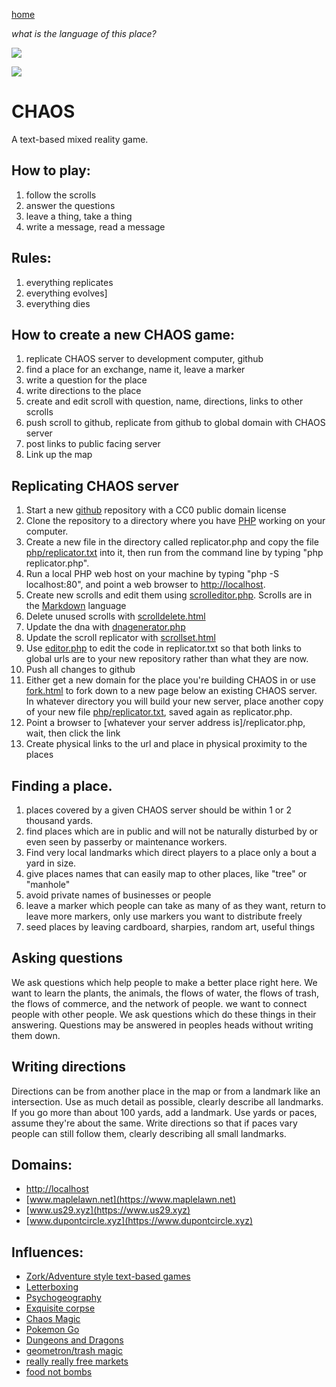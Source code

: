 [home](scrolls/home)

*what is the language of this place?*

[![](https://i.imgur.com/9UPvqj9.png)](https://github.com/LafeLabs/chaos/)

![](https://i.imgur.com/LB6kLFj.png)

# CHAOS

A text-based mixed reality game.

## How to play:

1. follow the scrolls
2. answer the questions
3. leave a thing, take a thing
4. write a message, read a message

## Rules:

1. everything replicates
2. everything evolves]
3. everything dies

## How to create a new CHAOS game:

1. replicate CHAOS server to development computer, github
2. find a place for an exchange, name it, leave a marker
3. write a question for the place
4. write directions to the place
5. create and edit scroll with question, name, directions, links to other scrolls
6. push scroll to github, replicate from github to global domain with CHAOS server
7. post links to public facing server
8. Link up the map

## Replicating CHAOS server

1. Start a new [github](https://github.com/) repository with a CC0 public domain license
2. Clone the repository to a directory where you have [PHP](https://www.php.net/) working on your computer.
3. Create a new file in the directory called replicator.php and copy the file [php/replicator.txt](php/replicator.txt) into it, then run from the command line by typing "php replicator.php".
4. Run a local PHP web host on your machine by typing "php -S localhost:80", and point a web browser to [http://localhost](http://localhost).
5. Create new scrolls and edit them using [scrolleditor.php](scrolleditor.php). Scrolls are in the [Markdown](https://daringfireball.net/projects/markdown/) language
6. Delete unused scrolls with [scrolldelete.html](scrolldelete.html)
7. Update the dna with [dnagenerator.php](dnagenerator.php)
8. Update the scroll replicator with [scrollset.html](scrollset.html)
9. Use [editor.php](editor.php) to edit the code in replicator.txt so that both links to global urls are to your new repository rather than what they are now.
10. Push all changes to github
11. Either get a new domain for the place you're building CHAOS in or use [fork.html](fork.html) to fork down to a new page below an existing CHAOS server.  In whatever directory you will build your new server, place another copy of your new file [php/replicator.txt](php/replicator.txt), saved again as replicator.php.
12. Point a browser to [whatever your server address is]/replicator.php, wait, then click the link
13. Create physical links to the url and place in physical proximity to the places

## Finding a place.  

1. places covered by a given CHAOS server should be within 1 or 2 thousand yards.
2. find places which are in public and will not be naturally disturbed by or even seen by passerby or maintenance workers.
3. Find very local landmarks which direct players to a place only a bout a yard in size.
4. give places names that can easily map to other places, like "tree" or "manhole"
5. avoid private names of businesses or people
6. leave a marker which people can take as many of as they want, return to leave more markers, only use markers you want to distribute freely
7. seed places by leaving cardboard, sharpies, random art, useful things

## Asking questions

We ask questions which help people to make a better place right here. We want to learn the plants, the animals, the flows of water, the flows of trash, the flows of commerce, and the network of people. we want to connect people with other people.  We ask questions which do these things in their answering.  Questions may be answered in peoples heads without writing them down.

## Writing directions

Directions can be from another place in the map or from a landmark like an intersection.  Use as much detail as possible, clearly describe all landmarks.  If you go more than about 100 yards, add a landmark.  Use yards or paces, assume they're about the same. Write directions so that if paces vary people can still follow them, clearly describing all small landmarks.  

## Domains:

 - [http://localhost](http://localhost)
 - [www.maplelawn.net](https://www.maplelawn.net) 
 - [www.us29.xyz](https://www.us29.xyz)
 - [www.dupontcircle.xyz](https://www.dupontcircle.xyz)

## Influences:

 - [Zork/Adventure style text-based games](https://en.wikipedia.org/wiki/Zork)
 - [Letterboxing](https://en.wikipedia.org/wiki/Letterboxing_(hobby))
 - [Psychogeography](https://en.wikipedia.org/wiki/Psychogeography)
 - [Exquisite corpse](https://en.wikipedia.org/wiki/Exquisite_corpse)
 - [Chaos Magic](https://en.wikipedia.org/wiki/Chaos_magic)
 - [Pokemon Go](https://en.wikipedia.org/wiki/Pok%C3%A9mon_Go)
 - [Dungeons and Dragons](https://en.wikipedia.org/wiki/Dungeons_%26_Dragons)
 - [geometron/trash magic](https://www.trashrobot.org)
 - [really really free markets](https://en.wikipedia.org/wiki/Really_Really_Free_Market)
 - [food not bombs](https://en.wikipedia.org/wiki/Food_Not_Bombs)
